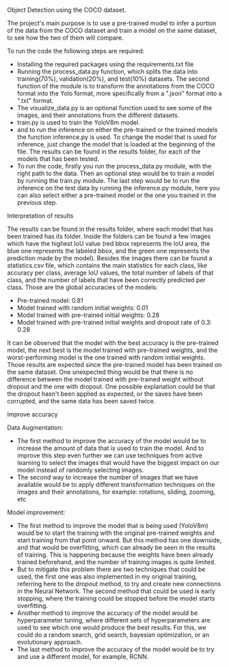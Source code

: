 Object Detection using the COCO dataset.

The project's main purpose is to use a pre-trained model to infer a portion of the data from the COCO dataset and train a model on the same dataset, to see how the two of them will compare. 

To run the code the following steps are required:
* Installing the required packages using the requirements.txt file
* Running the process_data.py function, which splits the data into training(70%), validation(20%), and test(10%) datasets. The second function of the module is to transform the annotations from the COCO format into the Yolo format, more specifically from a ".json" format into a ".txt" format.
* The visualize_data.py is an optional function used to see some of the images, and their annotations from the different datasets.
* train.py is used to train the YoloV8m model.
* and to run the inference on either the pre-trained or the trained models the function inference.py is used. To change the model that is used for inference, just change the model that is loaded at the beginning of the file. The results can be found in the results folder, for each of the models that has been tested.
* To run the code, firstly you run the process_data.py module, with the right path to the data. Then an optional step would be to train a model by running the train.py module. The last step would be to run the inference on the test data by running the inference.py module, here you can also select either a pre-trained model or the one you trained in the previous step.


 Interpretation of results

The results can be found in the results folder, where each model that has been trained has its folder. Inside the folders can be found a few images which have the highest IoU value (red bbox represents the IoU area, the blue one represents the labeled bbox, and the green one represents the prediction made by the model).
Besides the images there can be found a statistics.csv file, which contains the main statistics for each class, like accuracy per class, average IoU values, the total number of labels of that class, and the number of labels that have been correctly predicted per class. Those are the global accuracies of the models:

* Pre-trained model: 0.81
* Model trained with random initial weights: 0.01
* Model trained with pre-trained initial weights: 0.28
* Model trained with pre-trained initial weights and dropout rate of 0.3: 0.28

It can be observed that the model with the best accuracy is the pre-trained model, the next best is the model trained with pre-trained weights, and the worst-performing model is the one trained with random initial weights. Those results are expected since the pre-trained model has been trained on the same dataset. One unexpected thing would be that there is no difference between the model trained with pre-trained weight without dropout and the one with dropout. One possible explanation could be that the dropout hasn't been applied as expected, or the saves have been corrupted, and the same data has been saved twice. 

 Improve accuracy

Data Augmentation:
* The first method to improve the accuracy of the model would be to increase the amount of data that is used to train the model. And to improve this step even further we can use techniques from active learning to select the images that would have the biggest impact on our model instead of randomly selecting images.
* The second way to increase the number of images that we have available would be to apply different transformation techniques on the images and their annotations, for example: rotations, sliding, zooming, etc

Model improvement:
* The first method to improve the model that is being used (YoloV8m) would be to start the training with the original pre-trained weights and start training from that point onward. But this method has one downside, and that would be overfitting, which can already be seen in the results of training. This is happening because the weights have been already trained beforehand, and the number of training images is quite limited.
* But to mitigate this problem there are two techniques that could be used, the first one was also implemented in my original training, referring here to the dropout method, to try and create new connections in the Neural Network. The second method that could be used is early stopping, where the training could be stopped before the model starts overfitting.
* Another method to improve the accuracy of the model would be hyperparameter tuning, where different sets of hyperparameters are used to see which one would produce the best results. For this, we could do a random search, grid search, bayesian optimization, or an evolutionary approach.
* The last method to improve the accuracy of the model would be to try and use a different model, for example, RCNN.
